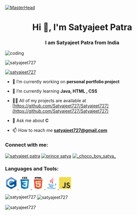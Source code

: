 [![MasterHead](https://user-images.githubusercontent.com/69487958/129805905-168fd73e-1d25-42fe-ac49-e757a584c338.gif)](https://satya.io)
<h1 align="center">Hi 👋, I'm Satyajeet Patra</h1>
<h3 align="center">I am Satyajeet Patra from India</h3>
<img allign="right" alt="coding" width="400" src="https://i.pinimg.com/originals/54/e3/7d/54e37d8074ebcde1d96c77d7b2a7f310.gif">

<p align="left"> <img src="https://komarev.com/ghpvc/?username=satyajeet727&label=Profile%20views&color=0e75b6&style=flat" alt="satyajeet727" /> </p>

<p align="left"> <a href="https://github.com/ryo-ma/github-profile-trophy"><img src="https://github-profile-trophy.vercel.app/?username=satyajeet727" alt="satyajeet727" /></a> </p>

- 🔭 I’m currently working on **personal portfolio project**

- 🌱 I’m currently learning **Java, HTML , CSS**

- 👨‍💻 All of my projects are available at [https://github.com/Satyajeet727/Satyajeet727](https://github.com/Satyajeet727/Satyajeet727)

- 💬 Ask me about **C**

- 📫 How to reach me **satyajeet727@gmail.com**

<h3 align="left">Connect with me:</h3>
<p align="left">
<a href="https://linkedin.com/in/satyajeet patra" target="blank"><img align="center" src="https://raw.githubusercontent.com/rahuldkjain/github-profile-readme-generator/master/src/images/icons/Social/linked-in-alt.svg" alt="satyajeet patra" height="30" width="40" /></a>
<a href="https://fb.com/prince satya" target="blank"><img align="center" src="https://raw.githubusercontent.com/rahuldkjain/github-profile-readme-generator/master/src/images/icons/Social/facebook.svg" alt="prince satya" height="30" width="40" /></a>
<a href="https://instagram.com/_choco_boy_satya_" target="blank"><img align="center" src="https://raw.githubusercontent.com/rahuldkjain/github-profile-readme-generator/master/src/images/icons/Social/instagram.svg" alt="_choco_boy_satya_" height="30" width="40" /></a>
</p>

<h3 align="left">Languages and Tools:</h3>
<p align="left"> <a href="https://www.cprogramming.com/" target="_blank" rel="noreferrer"> <img src="https://raw.githubusercontent.com/devicons/devicon/master/icons/c/c-original.svg" alt="c" width="40" height="40"/> </a> <a href="https://www.w3schools.com/css/" target="_blank" rel="noreferrer"> <img src="https://raw.githubusercontent.com/devicons/devicon/master/icons/css3/css3-original-wordmark.svg" alt="css3" width="40" height="40"/> </a> <a href="https://www.w3.org/html/" target="_blank" rel="noreferrer"> <img src="https://raw.githubusercontent.com/devicons/devicon/master/icons/html5/html5-original-wordmark.svg" alt="html5" width="40" height="40"/> </a> <a href="https://www.java.com" target="_blank" rel="noreferrer"> <img src="https://raw.githubusercontent.com/devicons/devicon/master/icons/java/java-original.svg" alt="java" width="40" height="40"/> </a> <a href="https://developer.mozilla.org/en-US/docs/Web/JavaScript" target="_blank" rel="noreferrer"> <img src="https://raw.githubusercontent.com/devicons/devicon/master/icons/javascript/javascript-original.svg" alt="javascript" width="40" height="40"/> </a> </p>

<p><img align="left" src="https://github-readme-stats.vercel.app/api/top-langs?username=satyajeet727&show_icons=true&locale=en&layout=compact" alt="satyajeet727" /></p>

<p>&nbsp;<img align="center" src="https://github-readme-stats.vercel.app/api?username=satyajeet727&show_icons=true&locale=en" alt="satyajeet727" /></p>

<p><img align="center" src="https://github-readme-streak-stats.herokuapp.com/?user=satyajeet727&" alt="satyajeet727" /></p>
